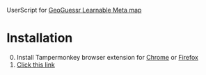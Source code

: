 UserScript for [GeoGuessr Learnable Meta map](https://www.geoguessr.com/maps/66c0d3feff4dbe492e06174e)

# Installation
0. Install Tampermonkey browser extension for [Chrome](https://chrome.google.com/webstore/detail/tampermonkey/dhdgffkkebhmkfjojejmpbldmpobfkfo) or [Firefox](https://addons.mozilla.org/firefox/addon/tampermonkey?utm_source=usz)
1. [Click this link](https://github.com/likeon/geometa/raw/main/dist/geometa.user.js)
